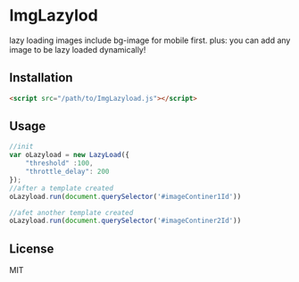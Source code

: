 # ImgLazylod
lazy loading images include bg-image for mobile first. plus: you can add any image to be lazy loaded dynamically!

## Installation
```html
<script src="/path/to/ImgLazyload.js"></script>
```
## Usage
```javascript
//init
var oLazyload = new LazyLoad({
	"threshold" :100,
	"throttle_delay": 200
});
//after a template created
oLazyload.run(document.querySelector('#imageContiner1Id'))

//afet another template created
oLazyload.run(document.querySelector('#imageContiner2Id'))
```

## License
MIT
